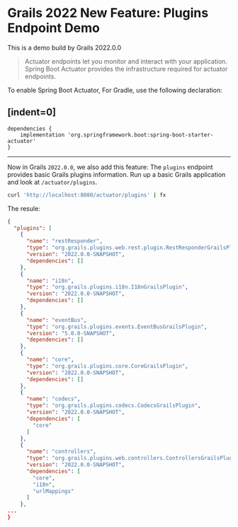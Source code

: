 # Grails 2022 New Feature: Plugins Endpoint Demo

This is a demo build by Grails 2022.0.0

> Actuator endpoints let you monitor and interact with your application.
> Spring Boot Actuator provides the infrastructure required for actuator endpoints.

To enable Spring Boot Actuator, For Gradle, use the following declaration:

[indent=0]
----
	dependencies {
		implementation 'org.springframework.boot:spring-boot-starter-actuator'
	}
----

Now in Grails `2022.0.0`, we also add this feature:
The `plugins` endpoint provides basic Grails plugins information. Run up a basic Grails application and look at `/actuator/plugins`.

```bash
curl 'http://localhost:8080/actuator/plugins' | fx
```

The resule:

```json
{
  "plugins": [
    {
      "name": "restResponder",
      "type": "org.grails.plugins.web.rest.plugin.RestResponderGrailsPlugin",
      "version": "2022.0.0-SNAPSHOT",
      "dependencies": []
    },
    {
      "name": "i18n",
      "type": "org.grails.plugins.i18n.I18nGrailsPlugin",
      "version": "2022.0.0-SNAPSHOT",
      "dependencies": []
    },
    {
      "name": "eventBus",
      "type": "org.grails.plugins.events.EventBusGrailsPlugin",
      "version": "5.0.0-SNAPSHOT",
      "dependencies": []
    },
    {
      "name": "core",
      "type": "org.grails.plugins.core.CoreGrailsPlugin",
      "version": "2022.0.0-SNAPSHOT",
      "dependencies": []
    },
    {
      "name": "codecs",
      "type": "org.grails.plugins.codecs.CodecsGrailsPlugin",
      "version": "2022.0.0-SNAPSHOT",
      "dependencies": [
        "core"
      ]
    },
    {
      "name": "controllers",
      "type": "org.grails.plugins.web.controllers.ControllersGrailsPlugin",
      "version": "2022.0.0-SNAPSHOT",
      "dependencies": [
        "core",
        "i18n",
        "urlMappings"
      ]
    },
...
}
```